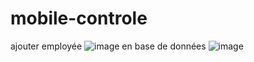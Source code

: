 # mobile-controle
ajouter employée
![image](https://github.com/karimaZr/mobile-controle/assets/128175856/15f936ea-26c9-4152-ba8d-479e8961cd9b)
en base de données
![image](https://github.com/karimaZr/mobile-controle/assets/128175856/ac4e1d2d-6c35-4a1d-b36a-f1caf4914c6b)


 
